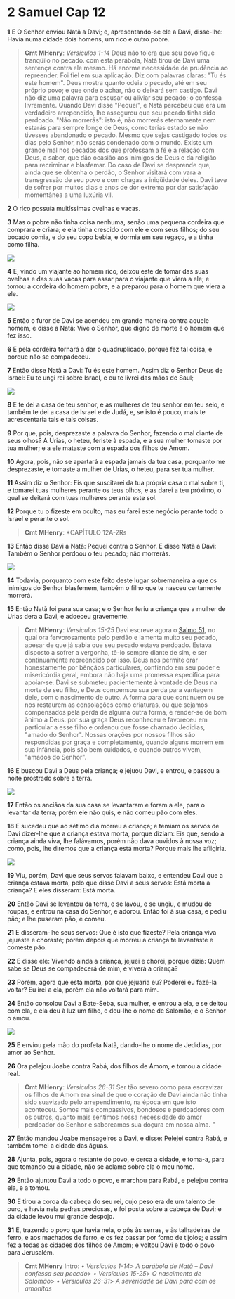 # 2 Samuel Cap 12

**1** 	E O Senhor enviou Natã a Davi; e, apresentando-se ele a Davi, disse-lhe: Havia numa cidade dois homens, um rico e outro pobre.

> **Cmt MHenry**: *Versículos 1-14* Deus não tolera que seu povo fique tranqüilo no pecado. com esta parábola, Natã tirou de Davi uma sentença contra ele mesmo. Há enorme necessidade de prudência ao repreender. Foi fiel em sua aplicação. Diz com palavras claras: "Tu és este homem". Deus mostra quanto odeia o pecado, até em seu próprio povo; e que onde o achar, não o deixará sem castigo. Davi não diz uma palavra para escusar ou aliviar seu pecado; o confessa livremente. Quando Davi disse "Pequei", e Natã percebeu que era um verdadeiro arrependido, lhe assegurou que seu pecado tinha sido perdoado. "Não morrerás": isto é, não morrerás eternamente nem estarás para sempre longe de Deus, como terias estado se não tivesses abandonado o pecado. Mesmo que sejas castigado todos os dias pelo Senhor, não serás condenado com o mundo. Existe um grande mal nos pecados dos que professam a fé e a relação com Deus, a saber, que dão ocasião aos inimigos de Deus e da religião para recriminar e blasfemar. Do caso de Davi se desprende que, ainda que se obtenha o perdão, o Senhor visitará com vara a transgressão de seu povo e com chagas a iniqüidade deles. Davi teve de sofrer por muitos dias e anos de dor extrema por dar satisfação momentânea a uma luxúria vil.

**2** 	O rico possuía muitíssimas ovelhas e vacas.

**3** 	Mas o pobre não tinha coisa nenhuma, senão uma pequena cordeira que comprara e criara; e ela tinha crescido com ele e com seus filhos; do seu bocado comia, e do seu copo bebia, e dormia em seu regaço, e a tinha como filha.

![](../Images/SweetPublishing/10-12-1.jpg) 

**4** 	E, vindo um viajante ao homem rico, deixou este de tomar das suas ovelhas e das suas vacas para assar para o viajante que viera a ele; e tomou a cordeira do homem pobre, e a preparou para o homem que viera a ele.

![](../Images/SweetPublishing/10-12-2.jpg) 

**5** 	Então o furor de Davi se acendeu em grande maneira contra aquele homem, e disse a Natã: Vive o Senhor, que digno de morte é o homem que fez isso.

**6** 	E pela cordeira tornará a dar o quadruplicado, porque fez tal coisa, e porque não se compadeceu.

**7** 	Então disse Natã a Davi: Tu és este homem. Assim diz o Senhor Deus de Israel: Eu te ungi rei sobre Israel, e eu te livrei das mãos de Saul;

![](../Images/SweetPublishing/10-12-4.jpg) 

**8** 	E te dei a casa de teu senhor, e as mulheres de teu senhor em teu seio, e também te dei a casa de Israel e de Judá, e, se isto é pouco, mais te acrescentaria tais e tais coisas.

**9** 	Por que, pois, desprezaste a palavra do Senhor, fazendo o mal diante de seus olhos? A Urias, o heteu, feriste à espada, e a sua mulher tomaste por tua mulher; e a ele mataste com a espada dos filhos de Amom.

**10** 	Agora, pois, não se apartará a espada jamais da tua casa, porquanto me desprezaste, e tomaste a mulher de Urias, o heteu, para ser tua mulher.

**11** 	Assim diz o Senhor: Eis que suscitarei da tua própria casa o mal sobre ti, e tomarei tuas mulheres perante os teus olhos, e as darei a teu próximo, o qual se deitará com tuas mulheres perante este sol.

**12** 	Porque tu o fizeste em oculto, mas eu farei este negócio perante todo o Israel e perante o sol.

> **Cmt MHenry**: *CAPÍTULO 12A-2Rs

**13** 	Então disse Davi a Natã: Pequei contra o Senhor. E disse Natã a Davi: Também o Senhor perdoou o teu pecado; não morrerás.

![](../Images/SweetPublishing/10-12-5.jpg) 

**14** 	Todavia, porquanto com este feito deste lugar sobremaneira a que os inimigos do Senhor blasfemem, também o filho que te nasceu certamente morrerá.

**15** 	Então Natã foi para sua casa; e o Senhor feriu a criança que a mulher de Urias dera a Davi, e adoeceu gravemente.

> **Cmt MHenry**: *Versículos 15-25* Davi escreve agora o [Salmo 51](../19A-Sl/51.md#0), no qual ora fervorosamente pelo perdão e lamenta muito seu pecado, apesar de que já sabia que seu pecado estava perdoado. Estava disposto a sofrer a vergonha, tê-lo sempre diante de sim, e ser continuamente repreendido por isso. Deus nos permite orar honestamente por bênçãos particulares, confiando em seu poder e misericórdia geral, embora não haja uma promessa específica para apoiar-se. Davi se submeteu pacientemente à vontade de Deus na morte de seu filho, e Deus compensou sua perda para vantagem dele, com o nascimento de outro. A forma para que continuem ou se nos restaurem as consolações como criaturas, ou que sejamos compensados pela perda de alguma outra forma, e render-se de bom ânimo a Deus. por sua graça Deus reconheceu e favoreceu em particular a esse filho e ordenou que fosse chamado Jedidias, "amado do Senhor". Nossas orações por nossos filhos são respondidas por graça e completamente, quando alguns morrem em sua infância, pois são bem cuidados, e quando outros vivem, "amados do Senhor".

**16** 	E buscou Davi a Deus pela criança; e jejuou Davi, e entrou, e passou a noite prostrado sobre a terra.

![](../Images/SweetPublishing/10-12-6.jpg) 

**17** 	Então os anciãos da sua casa se levantaram e foram a ele, para o levantar da terra; porém ele não quis, e não comeu pão com eles.

**18** 	E sucedeu que ao sétimo dia morreu a criança; e temiam os servos de Davi dizer-lhe que a criança estava morta, porque diziam: Eis que, sendo a criança ainda viva, lhe falávamos, porém não dava ouvidos à nossa voz; como, pois, lhe diremos que a criança está morta? Porque mais lhe afligiria.

![](../Images/SweetPublishing/10-12-7.jpg) 

**19** 	Viu, porém, Davi que seus servos falavam baixo, e entendeu Davi que a criança estava morta, pelo que disse Davi a seus servos: Está morta a criança? E eles disseram: Está morta.

**20** 	Então Davi se levantou da terra, e se lavou, e se ungiu, e mudou de roupas, e entrou na casa do Senhor, e adorou. Então foi à sua casa, e pediu pão; e lhe puseram pão, e comeu.

**21** 	E disseram-lhe seus servos: Que é isto que fizeste? Pela criança viva jejuaste e choraste; porém depois que morreu a criança te levantaste e comeste pão.

**22** 	E disse ele: Vivendo ainda a criança, jejuei e chorei, porque dizia: Quem sabe se Deus se compadecerá de mim, e viverá a criança?

**23** 	Porém, agora que está morta, por que jejuaria eu? Poderei eu fazê-la voltar? Eu irei a ela, porém ela não voltará para mim.

**24** 	Então consolou Davi a Bate-Seba, sua mulher, e entrou a ela, e se deitou com ela, e ela deu à luz um filho, e deu-lhe o nome de Salomão; e o Senhor o amou.

![](../Images/SweetPublishing/10-12-8.jpg) 

**25** 	E enviou pela mão do profeta Natã, dando-lhe o nome de Jedidias, por amor ao Senhor.

**26** 	Ora pelejou Joabe contra Rabá, dos filhos de Amom, e tomou a cidade real.

> **Cmt MHenry**: *Versículos 26-31* Ser tão severo como para escravizar os filhos de Amom era sinal de que o coração de Davi ainda não tinha sido suavizado pelo arrependimento, na época em que isto aconteceu. Somos mais compassivos, bondosos e perdoadores com os outros, quanto mais sentimos nossa necessidade do amor perdoador do Senhor e saboreamos sua doçura em nossa alma. "

**27** 	Então mandou Joabe mensageiros a Davi, e disse: Pelejei contra Rabá, e também tomei a cidade das águas.

**28** 	Ajunta, pois, agora o restante do povo, e cerca a cidade, e toma-a, para que tomando eu a cidade, não se aclame sobre ela o meu nome.

**29** 	Então ajuntou Davi a todo o povo, e marchou para Rabá, e pelejou contra ela, e a tomou.

**30** 	E tirou a coroa da cabeça do seu rei, cujo peso era de um talento de ouro, e havia nela pedras preciosas, e foi posta sobre a cabeça de Davi; e da cidade levou mui grande despojo.

**31** 	E, trazendo o povo que havia nela, o pôs às serras, e às talhadeiras de ferro, e aos machados de ferro, e os fez passar por forno de tijolos; e assim fez a todas as cidades dos filhos de Amom; e voltou Davi e todo o povo para Jerusalém.


> **Cmt MHenry** Intro: *• Versículos 1-14*> *A parábola de Natã – Davi confessa seu pecado*> *• Versículos 15-25*> *O nascimento de Salomão*> *• Versículos 26-31*> *A severidade de Davi para com os amonitas*